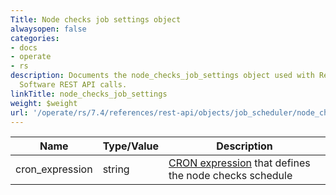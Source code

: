 ```yaml
---
Title: Node checks job settings object
alwaysopen: false
categories:
- docs
- operate
- rs
description: Documents the node_checks_job_settings object used with Redis Enterprise
  Software REST API calls.
linkTitle: node_checks_job_settings
weight: $weight
url: '/operate/rs/7.4/references/rest-api/objects/job_scheduler/node_checks_job_settings/'
---
```


| Name | Type/Value | Description |
|------|------------|-------------|
| cron_expression | string | [CRON expression](https://en.wikipedia.org/wiki/Cron#CRON_expression) that defines the node checks schedule |
